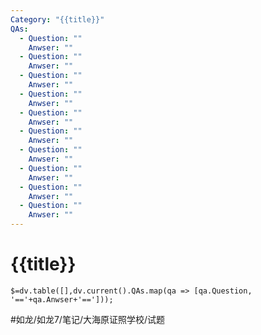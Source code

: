 ```yaml
---
Category: "{{title}}"
QAs:
  - Question: ""
    Anwser: ""
  - Question: ""
    Anwser: ""
  - Question: ""
    Anwser: ""
  - Question: ""
    Anwser: ""
  - Question: ""
    Anwser: ""
  - Question: ""
    Anwser: ""
  - Question: ""
    Anwser: ""
  - Question: ""
    Anwser: ""
  - Question: ""
    Anwser: ""
  - Question: ""
    Anwser: ""
---
```

# {{title}}
`$=dv.table([],dv.current().QAs.map(qa => [qa.Question, '=='+qa.Anwser+'==']));`

#如龙/如龙7/笔记/大海原证照学校/试题